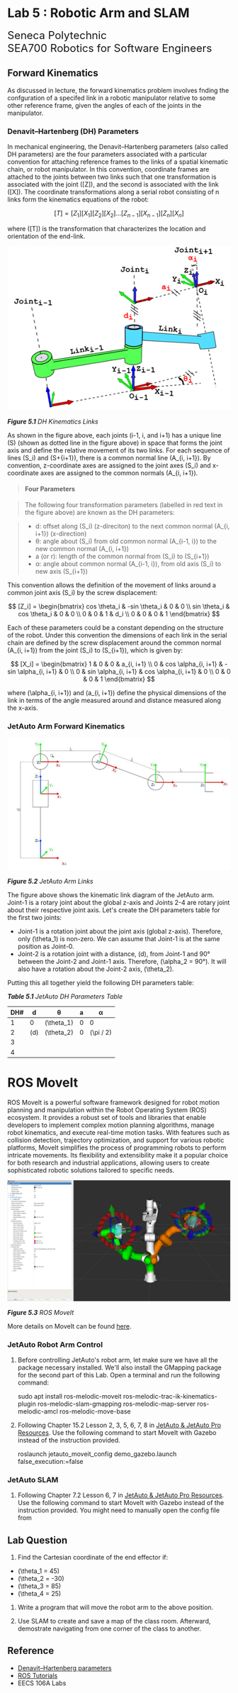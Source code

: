 # Lab 5 : Robotic Arm and SLAM

<font size="5">
Seneca Polytechnic</br>
SEA700 Robotics for Software Engineers
</font>

## Forward Kinematics

As discussed in lecture, the forward kinematics problem involves fnding the confguration of a specifed link in a
robotic manipulator relative to some other reference frame, given the angles of each of the joints in the manipulator.

### Denavit–Hartenberg (DH) Parameters

In mechanical engineering, the Denavit–Hartenberg parameters (also called DH parameters) are the four parameters associated with a particular convention for attaching reference frames to the links of a spatial kinematic chain, or robot manipulator. In this convention, coordinate frames are attached to the joints between two links such that one transformation is associated with the joint \([Z]\), and the second is associated with the link \([X]\). The coordinate transformations along a serial robot consisting of n links form the kinematics equations of the robot:

$$
[T] = [Z_1][X_1][Z_2][X_2]...[Z_{n-1}][X_{n-1}][Z_n][X_n]
$$

where \([T]\) is the transformation that characterizes the location and orientation of the end-link.

![Figure 5.1 DH Kinematics Links](lab5-dh-kinematics-links.png)

***Figure 5.1** DH Kinematics Links*

As shown in the figure above, each joints (i-1, i, and i+1) has a unique line \(S\) (shown as dotted line in the figure above) in space that forms the joint axis and define the relative movement of its two links. For each sequence of lines \(S_i\) and \(S+{i+1}\), there is a common normal line \(A_{i, i+1}\). By convention, z-coordinate axes are assigned to the joint axes \(S_i\) and x-coordinate axes are assigned to the common normals \(A_{i, i+1}\).

> #### Four Parameters

> The following four transformation parameters (labelled in red text in the figure above) are known as the DH parameters:

>   - d: offset along \(S_i\) (z-direciton) to the next common normal \(A_{i, i+1}\) (x-direction)
>   - θ: angle about \(S_i\) from old common normal \(A_{i-1, i}\) to the new common normal \(A_{i, i+1}\)
>   - a (or r): length of the common normal from \(S_i\) to \(S_{i+1}\)
>   - α: angle about common normal \(A_{i-1, i}\), from old axis \(S_i\) to new axis \(S_{i+1}\)

This convention allows the definition of the movement of links around a common joint axis \(S_i\) by the screw displacement:

$$
[Z_i] =
\begin{bmatrix}
   cos \theta_i & -sin \theta_i & 0 & 0 \\
   sin \theta_i & cos \theta_i & 0 & 0 \\
   0 & 0 & 1 & d_i \\
   0 & 0 & 0 & 1
\end{bmatrix}
$$

Each of these parameters could be a constant depending on the structure of the robot. Under this convention the dimensions of each link in the serial chain are defined by the screw displacement around the common normal \(A_{i, i+1}\) from the joint \(S_i\) to \(S_{i+1}\), which is given by:

$$
[X_i] =
\begin{bmatrix}
   1 & 0 & 0 & a_{i, i+1} \\
   0 & cos \alpha_{i, i+1} & -sin \alpha_{i, i+1} & 0 \\
   0 & sin \alpha_{i, i+1} & cos \alpha_{i, i+1} & 0 \\
   0 & 0 & 0 & 1
\end{bmatrix}
$$

where \(\alpha_{i, i+1}\) and \(a_{i, i+1}\) define the physical dimensions of the link in terms of the angle measured around and distance measured along the x-axis.

### JetAuto Arm Forward Kinematics

![Figure 5.2 JetAuto Arm Links](lab5-jetauto-kinematics.png)

***Figure 5.2** JetAuto Arm Links*

The figure above shows the kinematic link diagram of the JetAuto arm. Joint-1 is a rotary joint about the global z-axis and Joints 2-4 are rotary joint about their respective joint axis. Let's create the DH parameters table for the first two joints:

- Joint-1 is a rotation joint about the joint axis (global z-axis). Therefore, only \(\theta_1\) is non-zero. We can assume that Joint-1 is at the same position as Joint-0.
- Joint-2 is a rotation joint with a distance, \(d\), from Joint-1 and 90° between the Joint-2 and Joint-1 axis. Therefore, \(\alpha_2 = 90°\). It will also have a rotation about the Joint-2 axis, \(\theta_2\).

Putting this all together yield the following DH parameters table:

***Table 5.1** JetAuto DH Parameters Table*

| DH# | d | θ | a | α |
|---|---|---|---|---|
| 1 | 0 | \(\theta_1\) | 0 | 0 |
| 2 | \(d\) | \(\theta_2\) | 0 | \(\pi / 2\) |
| 3 | | | | |
| 4 | | | | |

# ROS MoveIt

ROS MoveIt is a powerful software framework designed for robot motion planning and manipulation within the Robot Operating System (ROS) ecosystem. It provides a robust set of tools and libraries that enable developers to implement complex motion planning algorithms, manage robot kinematics, and execute real-time motion tasks. With features such as collision detection, trajectory optimization, and support for various robotic platforms, MoveIt simplifies the process of programming robots to perform intricate movements. Its flexibility and extensibility make it a popular choice for both research and industrial applications, allowing users to create sophisticated robotic solutions tailored to specific needs.

![Figure 5.3 ROS MoveIt](lab5-moveit.png)

***Figure 5.3** ROS MoveIt*

More details on MoveIt can be found [here](https://docs.ros.org/en/melodic/api/moveit_tutorials/html/index.html).

### JetAuto Robot Arm Control

1. Before controlling JetAuto's robot arm, let make sure we have all the package necessary installed. We'll also install the GMapping package for the second part of this Lab. Open a terminal and run the following command:

      sudo apt install ros-melodic-moveit ros-melodic-trac-ik-kinematics-plugin ros-melodic-slam-gmapping ros-melodic-map-server ros-melodic-amcl  ros-melodic-move-base

1. Following Chapter 15.2 Lesson 2, 3, 5, 6, 7, 8 in [JetAuto & JetAuto Pro Resources](https://drive.google.com/drive/folders/16pwHYO8rK-22oAzStc7-olP9Weq7AbzY). Use the following command to start MoveIt with Gazebo instead of the instruction provided.

      roslaunch jetauto_moveit_config demo_gazebo.launch false_execution:=false

### JetAuto SLAM

1. Following Chapter 7.2 Lesson 6, 7 in [JetAuto & JetAuto Pro Resources](https://drive.google.com/drive/folders/16pwHYO8rK-22oAzStc7-olP9Weq7AbzY). Use the following command to start MoveIt with Gazebo instead of the instruction provided. You might need to manually open the config file from

## Lab Question

1. Find the Cartesian coordinate of the end effector if:

- \(\theta_1 = 45\)
- \(\theta_2 = -30\)
- \(\theta_3 = 85\)
- \(\theta_4 = 25\)

1. Write a program that will move the robot arm to the above position.

1. Use SLAM to create and save a map of the class room. Afterward, demostrate navigating from one corner of the class to another.

## Reference

- [Denavit–Hartenberg parameters](https://en.wikipedia.org/wiki/Denavit%E2%80%93Hartenberg_parameters)
- [ROS Tutorials](https://wiki.ros.org/ROS/Tutorials)
- EECS 106A Labs